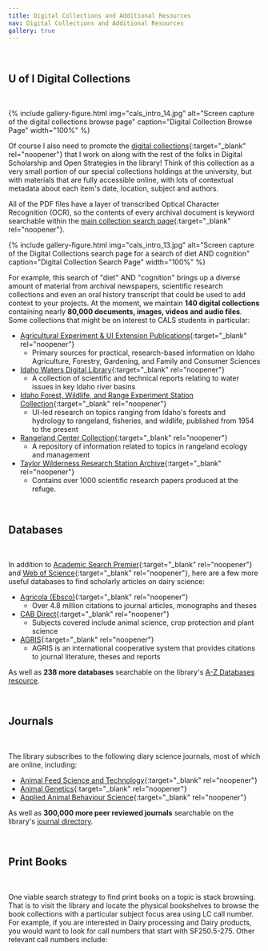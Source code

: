 ```yaml
---
title: Digital Collections and Additional Resources
nav: Digital Collections and Additional Resources
gallery: true
---
```


<br>

## U of I Digital Collections

<br>

{% include gallery-figure.html img="cals_intro_14.jpg" alt="Screen capture of the digital collections browse page" caption="Digital Collection Browse Page" width="100%" %}

Of course I also need to promote the [digital collections](https://www.lib.uidaho.edu/digital/){:target="_blank" rel="noopener"} that I work on along with the rest of the folks in Digital Scholarship and Open Strategies in the library! Think of this collection as a very small portion of our special collections holdings at the university, but with materials that are fully accessible online, with lots of contextual metadata about each item's date, location, subject and authors. 

All of the PDF files have a layer of transcribed Optical Character Recognition (OCR), so the contents of every archival document is keyword searchable within the [main collection search page](https://digital.lib.uidaho.edu/search?search_terms=Cognition%21diet){:target="_blank" rel="noopener"}. 

{% include gallery-figure.html img="cals_intro_13.jpg" alt="Screen capture of the Digital Collections search page for a search of diet AND cognition" caption="Digital Collection Search Page" width="100%" %}

For example, this search of "diet" AND "cognition" brings up a diverse amount of material from archival newspapers, scientific research collections and even an oral history transcript that could be used to add context to your projects. At the moment, we maintain **140 digital collections** containing nearly **80,000 documents, images, videos and audio files**. Some collections that might be on interest to CALS students in particular:

- [Agricultural Experiment & UI Extension Publications](https://www.lib.uidaho.edu/digital/uiext/){:target="_blank" rel="noopener"}
   - Primary sources for practical, research-based information on Idaho Agriculture, Forestry, Gardening, and Family and Consumer Sciences
- [Idaho Waters Digital Library](https://www.lib.uidaho.edu/digital/iwdl/){:target="_blank" rel="noopener"}
   - A collection of scientific and technical reports relating to water issues in key Idaho river basins
- [Idaho Forest, Wildlife, and Range Experiment Station Collection](https://www.lib.uidaho.edu/digital/fwres/){:target="_blank" rel="noopener"}
   - UI-led research on topics ranging from Idaho's forests and hydrology to rangeland, fisheries, and wildlife, published from 1954 to the present
- [Rangeland Center Collection](https://www.lib.uidaho.edu/digital/rangecoll/){:target="_blank" rel="noopener"}
   - A repository of information related to topics in rangeland ecology and management
- [Taylor Wilderness Research Station Archive](https://www.lib.uidaho.edu/digital/taylor-archive/){:target="_blank" rel="noopener"} 
   - Contains over 1000 scientific research papers produced at the refuge.

<br>

## Databases

<br>

In addition to [Academic Search Premier](https://uidaho.idm.oclc.org/login?url=http://search.ebscohost.com/login.asp?profile=ehost&defaultdb=aph&defaultdb=f5h&defaultdb=ufh){:target="_blank" rel="noopener"} and [Web of Science](https://uidaho.idm.oclc.org/login?url=http://webofknowledge.com/UA){:target="_blank" rel="noopener"}, here are a few more useful databases to find scholarly articles on dairy science:
- [Agricola (Ebsco)](https://uidaho.idm.oclc.org/login?url=http://search.ebscohost.com/login.asp?profile=ehost&defaultdb=agr){:target="_blank" rel="noopener"}
  - Over 4.8 million citations to journal articles, monographs and theses
- [CAB Direct](https://uidaho.idm.oclc.org/login?url=https://www.cabdirect.org/){:target="_blank" rel="noopener"}
  - Subjects covered include animal science, crop protection and plant science
- [AGRIS](http://agris.fao.org/){:target="_blank" rel="noopener"}
  - AGRIS is an international cooperative system that provides citations to journal literature, theses and reports 

As well as **238 more databases** searchable on the library's [A-Z Databases resource](https://libguides.uidaho.edu/az/databases).

<br>

## Journals 

<br>

The library subscribes to the following diary science journals, most of which are online, including:

- [Animal Feed Science and Technology](https://www-sciencedirect-com.uidaho.idm.oclc.org/journal/animal-feed-science-and-technology){:target="_blank" rel="noopener"}
- [Animal Genetics](https://onlinelibrary-wiley-com.uidaho.idm.oclc.org/journal/13652052){:target="_blank" rel="noopener"}
- [Applied Animal Behaviour Science](https://www-sciencedirect-com.uidaho.idm.oclc.org/journal/applied-animal-behaviour-science){:target="_blank" rel="noopener"}

As well as **300,000 more peer reviewed journals** searchable on the library's [journal directory](https://www.lib.uidaho.edu/find/journals.html).

<br>

## Print Books

<br>

One viable search strategy to find print books on a topic is stack browsing. That is to visit the library and locate the physical bookshelves to browse the book collections with a particular subject focus area using LC call number. For example, if you are interested in Dairy processing and Dairy products, you would want to look for call numbers that start with SF250.5-275. Other relevant call numbers include: 
<html>
   <head>
      <style>
         table {width: 100%;}
         table, td, th {
            border-collapse: collapse;
            padding: 8px;
            border-bottom: 1px solid #ddd;
         
         th {            
            style="text-align:Center"
            border: 1px solid black;
            padding-top: 12px;
            padding-bottom: 12px;
            background-color: #f1b300;
            color: white;
            }
      </style>
   </head>
   <body>
      <table>
         <tr>
            <td style="text-align:Left">SF1-1100</td>
            <td style="text-align:Left">Animal culture</td>
         </tr>
         <tr>
            <td style="text-align:Left">SF94.5-99</td>
            <td style="text-align:Left">Feeds and feeding. Animal nutrition</td>
         </tr>
         <tr>
            <td style="text-align:Left">SF191-275</td>
            <td style="text-align:Left">Cattle</td>
         </tr>
          <tr>
            <td style="text-align:Left">SF221-250</td>
            <td style="text-align:Left">Dairying</td>
         </tr>
          <tr>
            <td style="text-align:Left">QP1-(981)</td>
            <td style="text-align:Left">Physiology</td>
         </tr>
          <tr>
            <td style="text-align:Left">QP501-801</td>
            <td style="text-align:Left">Animal biochemistry</td>
         </tr>
      </table>
   </body>
   <p>
   </p>
</html>
{% capture text %}Use the [floor maps](https://www.lib.uidaho.edu/about/maps.html){:target="_blank" rel="noopener"} to locate the shelves that contain the specified call number groups.
{% endcapture %}
{% include alert.html text=text color="light" %}

<br>

## Government Documents

<br>

When searching the library catalog, you can filter the results by `Government Documents` under `Resource Type`. These documents are located on the library basement. You can click [this link](https://www.lib.uidaho.edu/find/govdocs/){:target="_blank" rel="noopener"} or email <a href = "mailto: rattebur@uidaho.edu">Rami Attebury</a> to learn more about how to access government documents. 

You can use Google to search for government documents as well. Add `site:gov` at the end of your keyword search terms will yield results from government webpages. For instance, if your topic is on **Mediterranean Diet and Cognition**, you can search for [site:.gov "Mediterranean" "Diet" AND "Cognition"](https://www.google.com/search?q=site%3A.gov+%22Mediterranean%22+%22Diet%22+AND+%22Cognition%22&rlz=1C5GCCM_en&oq=site%3A.gov+%22Mediterranean%22+%22Diet%22+AND+%22Cognition%22&gs_lcrp=EgZjaHJvbWUyBggAEEUYOTIGCAEQRRg60gEJMjk3MzZqMGo3qAIIsAIB8QVgXTlyu2C9ufEFYF05crtgvbk&sourceid=chrome&ie=UTF-8).

<br>

## Data and Statistics 

<br>

If you are looking for contextual background information and overview of issue at stake for your presentation, consider incorporating some data and statistics from government centers. If you are looking for details on production, consumption, price, or standards of dairy products:

- [USDA dairy market news](https://www.ams.usda.gov/market-news/dairy){:target="_blank" rel="noopener"}
- [Milk marketing order statistics](https://www.ams.usda.gov/resources/marketing-order-statistics){:target="_blank" rel="noopener"}
- [USDA economic research service dairy data](https://www.ers.usda.gov/data-products/dairy-data){:target="_blank" rel="noopener"}
- [USDA dairy products grades and standards](https://www.ams.usda.gov/grades-standards/dairy-products){:target="_blank" rel="noopener"}
- [USDA dairy products monthly production data](https://usda.library.cornell.edu/concern/publications/m326m1757?locale=en#){:target="_blank" rel="noopener"}
- [USDA census of agriculture](https://www.nass.usda.gov/AgCensus/){:target="_blank" rel="noopener"}
- [USDA National Agricultural Statistics Service](https://www.nass.usda.gov/index.php){:target="_blank" rel="noopener"}

**For Iron and Fetal/Infant Neurodevelopment:**
    
- [WHO: Guideline on Iron Supplementation in Infants and Children](https://www.who.int/publications/i/item/9789241549523){:target="_blank" rel="noopener"}    
- [NLM PubChem / NIH: Iron and Neurodevelopmental Outcomes Data](https://pubmed.ncbi.nlm.nih.gov/?term=iron+infant+neurodevelopment){:target="_blank" rel="noopener"}  

**For Mediterranean Diet and Cognition**
    
- [Harvard T.H. Chan School of Public Health: Mediterranean Diet Research](https://www.hsph.harvard.edu/nutritionsource/healthy-weight/diet-reviews/mediterranean-diet/){:target="_blank" rel="noopener"}  
- [WHO: Healthy Diet and Cognitive Function](https://www.who.int/news-room/fact-sheets/detail/healthy-diet){:target="_blank" rel="noopener"}  

<br>

## Citation

<br>

Finally, I would recommend using a using a citation manager once you do find the materials you need. It is an incredibly helpful way to organize all of your research material, create and store annotations, generate bibliographies and then export this material for future preservation. Watch the following library workshop on Citation Management with Zotero below, or [visit my open educational resource on the platform](https://aweymo-ui.github.io/zotero_intro/) that will walk you through every step of the process you need.

{% include video-embed.html youtubeid="yw1oe57SqzE" caption="Citation Management with Zotero" %}

{% include alert.html text="Please always feel free to reach out about any library resources I'll be discussing in this workshop at aweymouth@uidaho.edu!" color="light" align="left" %}

Please always feel free to reach out about any library resources I discussed in this workshop at aweymouth@uidaho.edu! 

Also:

<div class="row justify-content-center">
  <div class="col-sm-6 mx-auto">
    <div class="card">
      <h5 class="card-header">Library Reference</h5>
      <div class="card-body">
        <p class="card-text">
          If you have any more general questions about using the library, finding resources for research papers and projects, creating effective research strategies, and managing citations:
        </p>
        <a href="https://www.lib.uidaho.edu/about/hours.html#reference" class="btn bg-warning mb-3">Visit</a>
        <a href="mailto: libref@uidaho.edu" class="btn bg-warning mb-3">Email</a>
        <a href="tel:208-885-6584" class="btn bg-warning mb-3">Call 208-885-6584</a>
        <a href="https://www.lib.uidaho.edu/help/chat.html" class="btn bg-warning mb-3" target="_blank" rel="noopener">24/7 Chat</a>
        <a href="sms:208-449-0841" class="btn bg-warning mb-3">Text 208-449-0841</a>
      </div>
    </div>
  </div>
</div>

<br>

## About the Author

{% include alert.html text="Andrew Weymouth is the Digital Initiatives Librarian at University of Idaho, primarily focusing on static web design to curate the institution’s special collections and partner with faculty and graduate students on fellowship projects. He has also created digital scholarship projects for the universities of Oregon, Washington and the Tacoma Northwest Room archives, ranging from long form audio public history to architectural databases and network visualizations. He writes about labor, architecture, underrepresented communities and using digital scholarship methods to survey equity in archival collections." color="light" align="center" %}

{% include button.html text="More Workshops from the Author" link="https://aweymo.github.io/base/" color="light" centered="true" %}

<br>